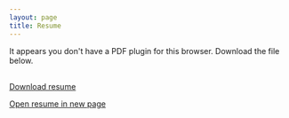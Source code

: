 ```yaml
---
layout: page
title: Resume
---
```


<div class="pdf-container">
  <object data="{{ site.baseurl }}/public/pdf/Jordan George Resume.pdf" type="application/pdf">
    <p>It appears you don't have a PDF plugin for this browser. Download the file below.</p>
  </object>
</div>

<div class="" style="margin-top: 30px;">
  <p><a href="{{ site.baseurl }}/public/pdf/Jordan George Resume.pdf" download>Download resume</a></p>
  <p><a href="{{ site.baseurl }}/public/pdf/Jordan George Resume.pdf" target="_blank">Open resume in new page</a></p>
</div>
